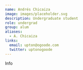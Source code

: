 ```yaml
---
name: Andrés Chicaiza
image: images/placeholder.svg
description: Undergraduate student
role: undergrad
group: alum
aliases:
  - A. Chicaiza
links:
  email: upton@ogoode.com
  twitter: uptonogoode
---
```


Info
